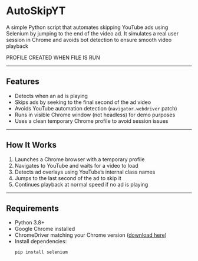# AutoSkipYT

A simple Python script that automates skipping YouTube ads using Selenium by jumping to the end of the video ad. It simulates a real user session in Chrome and avoids bot detection to ensure smooth video playback

PROFILE CREATED WHEN FILE IS RUN

---

## Features

- Detects when an ad is playing
- Skips ads by seeking to the final second of the ad video
- Avoids YouTube automation detection (`navigator.webdriver` patch)
- Runs in visible Chrome window (not headless) for demo purposes
- Uses a clean temporary Chrome profile to avoid session issues

---

## How It Works

1. Launches a Chrome browser with a temporary profile
2. Navigates to YouTube and waits for a video to load
3. Detects ad overlays using YouTube’s internal class names
4. Jumps to the last second of the ad to skip it
5. Continues playback at normal speed if no ad is playing

---

## Requirements

- Python 3.8+
- Google Chrome installed
- ChromeDriver matching your Chrome version ([download here](https://googlechromelabs.github.io/chrome-for-testing/))
- Install dependencies:
  ```bash
  pip install selenium

